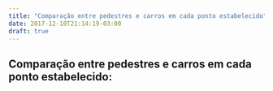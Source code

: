 ```yaml
---
title: "Comparação entre pedestres e carros em cada ponto estabelecido"
date: 2017-12-10T21:14:19-03:00
draft: true
---
```


<script src="https://d3js.org/d3.v4.min.js"></script>

<div class="container">
    <div class="row">
      <h2>Comparação entre pedestres e carros em cada ponto estabelecido:</h2>
    </div>
    <div class="row mychart" id="chart">
    </div>
  </div>

<script type="text/javascript">
    "use strict"
    var alturaSVG = 500,
        larguraSVG = 960;
    function desenhaVis(dados) {
        var cx_apoio = [1,2,3,4,5,6]
        var info_apoio = []
        info_apoio.push({"local": "Frente do Bob's", "valor_carros": d3.sum(dados.filter((d) => d.local === "bobs"), (d, i) => d.carros),
        "valor_pedestres": d3.sum(dados.filter((d) => d.local === "bobs"), (d, i) => d.total_pedestres)})

        info_apoio.push({"local": "Monumento do Sesquicentenário", "valor_carros": d3.sum(dados.filter((d) => d.local === "burrinhos"), (d, i) => d.carros),
        "valor_pedestres": d3.sum(dados.filter((d) => d.local === "burrinhos"), (d, i) => d.total_pedestres)})

        info_apoio.push({"local": "Jackson do Pandeiro", "valor_carros": d3.sum(dados.filter((d) => d.local === "jackson"), (d, i) => d.total_motorizados),
        "valor_pedestres": d3.sum(dados.filter((d) => d.local === "jackson"), (d, i) => d.total_pedestres)})

        console.log(info_apoio)
        
          var grafico = d3.select('#chart') // cria elemento <svg> com um <g> dentro
                            .append('svg')
                              .attr('width', larguraSVG)
                              .attr('height', alturaSVG);
           var grupo = grafico.selectAll('g')
                   .data(info_apoio)
                   .enter()
                   .append('g');
         grupo.append('circle')
            .attr("cx", function(d, i) { 
                return cx_apoio[i] * 250; })
            .attr("cy", 250)
            .attr("r", function(d) { return d.valor_carros * 0.004; })
            .style("fill", "goldenrod");
          grupo.append('circle')
             .attr("cx", function(d, i) { return (cx_apoio[i]) * 250; })
             .attr("cy", 250)
             .attr("r", function(d) { return d.valor_pedestres * 0.004; })
             .style("fill", "steelblue");
        grupo.append('text')
             .text(function(d){
                return d.local;
             })
             .attr("x", function(d,i) { return (cx_apoio[i]) * 250 - 8; }) //Localização de onde o número ficará na barrano eixo X
             .attr("y", 250);
    }
    d3.csv('../dados/dados.csv', function(dados) {
      desenhaVis(dados);
    });
 </script>

</div>